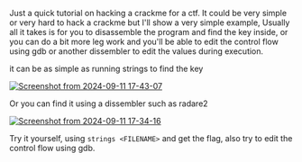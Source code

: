 Just a quick tutorial on hacking a crackme for a ctf. It could be very simple or very hard to hack a crackme but I'll show a very simple example, Usually all it takes is for you to disassemble the program and find the key inside, or you can do a bit more leg work and you'll be able to edit the control flow using gdb or another dissembler to edit the values during execution.

it can be as simple as running strings to find the key

[![Screenshot from 2024-09-11 17-43-07](https://private-user-images.githubusercontent.com/173739127/366648876-d4a214a6-6d35-4739-8e46-4f064f543420.png?jwt=eyJhbGciOiJIUzI1NiIsInR5cCI6IkpXVCJ9.eyJpc3MiOiJnaXRodWIuY29tIiwiYXVkIjoicmF3LmdpdGh1YnVzZXJjb250ZW50LmNvbSIsImtleSI6ImtleTUiLCJleHAiOjE3MjYwOTMzNDQsIm5iZiI6MTcyNjA5MzA0NCwicGF0aCI6Ii8xNzM3MzkxMjcvMzY2NjQ4ODc2LWQ0YTIxNGE2LTZkMzUtNDczOS04ZTQ2LTRmMDY0ZjU0MzQyMC5wbmc_WC1BbXotQWxnb3JpdGhtPUFXUzQtSE1BQy1TSEEyNTYmWC1BbXotQ3JlZGVudGlhbD1BS0lBVkNPRFlMU0E1M1BRSzRaQSUyRjIwMjQwOTExJTJGdXMtZWFzdC0xJTJGczMlMkZhd3M0X3JlcXVlc3QmWC1BbXotRGF0ZT0yMDI0MDkxMVQyMjE3MjRaJlgtQW16LUV4cGlyZXM9MzAwJlgtQW16LVNpZ25hdHVyZT00NDg3ZjY3ODNmN2QwN2NkMDU0MTI1ZmIzOWEyZjMxZTE0MTc1NTAwYzIwOWY0MjljOWNlYjVkNDI2ZDMzYTU1JlgtQW16LVNpZ25lZEhlYWRlcnM9aG9zdCZhY3Rvcl9pZD0wJmtleV9pZD0wJnJlcG9faWQ9MCJ9.L7ZjoKKSvjlMepxX5N_8SL9V_V7gY4CB2354zQ4o07I)](https://private-user-images.githubusercontent.com/173739127/366648876-d4a214a6-6d35-4739-8e46-4f064f543420.png?jwt=eyJhbGciOiJIUzI1NiIsInR5cCI6IkpXVCJ9.eyJpc3MiOiJnaXRodWIuY29tIiwiYXVkIjoicmF3LmdpdGh1YnVzZXJjb250ZW50LmNvbSIsImtleSI6ImtleTUiLCJleHAiOjE3MjYwOTMzNDQsIm5iZiI6MTcyNjA5MzA0NCwicGF0aCI6Ii8xNzM3MzkxMjcvMzY2NjQ4ODc2LWQ0YTIxNGE2LTZkMzUtNDczOS04ZTQ2LTRmMDY0ZjU0MzQyMC5wbmc_WC1BbXotQWxnb3JpdGhtPUFXUzQtSE1BQy1TSEEyNTYmWC1BbXotQ3JlZGVudGlhbD1BS0lBVkNPRFlMU0E1M1BRSzRaQSUyRjIwMjQwOTExJTJGdXMtZWFzdC0xJTJGczMlMkZhd3M0X3JlcXVlc3QmWC1BbXotRGF0ZT0yMDI0MDkxMVQyMjE3MjRaJlgtQW16LUV4cGlyZXM9MzAwJlgtQW16LVNpZ25hdHVyZT00NDg3ZjY3ODNmN2QwN2NkMDU0MTI1ZmIzOWEyZjMxZTE0MTc1NTAwYzIwOWY0MjljOWNlYjVkNDI2ZDMzYTU1JlgtQW16LVNpZ25lZEhlYWRlcnM9aG9zdCZhY3Rvcl9pZD0wJmtleV9pZD0wJnJlcG9faWQ9MCJ9.L7ZjoKKSvjlMepxX5N_8SL9V_V7gY4CB2354zQ4o07I)

Or you can find it using a dissembler such as radare2

[![Screenshot from 2024-09-11 17-34-16](https://private-user-images.githubusercontent.com/173739127/366648733-a004dfe6-7a37-4e1a-86be-e15f501b7978.png?jwt=eyJhbGciOiJIUzI1NiIsInR5cCI6IkpXVCJ9.eyJpc3MiOiJnaXRodWIuY29tIiwiYXVkIjoicmF3LmdpdGh1YnVzZXJjb250ZW50LmNvbSIsImtleSI6ImtleTUiLCJleHAiOjE3MjYwOTMzNDQsIm5iZiI6MTcyNjA5MzA0NCwicGF0aCI6Ii8xNzM3MzkxMjcvMzY2NjQ4NzMzLWEwMDRkZmU2LTdhMzctNGUxYS04NmJlLWUxNWY1MDFiNzk3OC5wbmc_WC1BbXotQWxnb3JpdGhtPUFXUzQtSE1BQy1TSEEyNTYmWC1BbXotQ3JlZGVudGlhbD1BS0lBVkNPRFlMU0E1M1BRSzRaQSUyRjIwMjQwOTExJTJGdXMtZWFzdC0xJTJGczMlMkZhd3M0X3JlcXVlc3QmWC1BbXotRGF0ZT0yMDI0MDkxMVQyMjE3MjRaJlgtQW16LUV4cGlyZXM9MzAwJlgtQW16LVNpZ25hdHVyZT00MTgyMzIyYzk3ZDI2YzQwMTE5ODFkZWNmNzlhMDNjNWE1ZDIyN2Q4OTZlZmYzNDYwYzAxZDcxNzczY2RlYWM5JlgtQW16LVNpZ25lZEhlYWRlcnM9aG9zdCZhY3Rvcl9pZD0wJmtleV9pZD0wJnJlcG9faWQ9MCJ9.wfZ1qte6_k4CXYjE45OFw2pxkVkzsyz63d3y54EekLs)](https://private-user-images.githubusercontent.com/173739127/366648733-a004dfe6-7a37-4e1a-86be-e15f501b7978.png?jwt=eyJhbGciOiJIUzI1NiIsInR5cCI6IkpXVCJ9.eyJpc3MiOiJnaXRodWIuY29tIiwiYXVkIjoicmF3LmdpdGh1YnVzZXJjb250ZW50LmNvbSIsImtleSI6ImtleTUiLCJleHAiOjE3MjYwOTMzNDQsIm5iZiI6MTcyNjA5MzA0NCwicGF0aCI6Ii8xNzM3MzkxMjcvMzY2NjQ4NzMzLWEwMDRkZmU2LTdhMzctNGUxYS04NmJlLWUxNWY1MDFiNzk3OC5wbmc_WC1BbXotQWxnb3JpdGhtPUFXUzQtSE1BQy1TSEEyNTYmWC1BbXotQ3JlZGVudGlhbD1BS0lBVkNPRFlMU0E1M1BRSzRaQSUyRjIwMjQwOTExJTJGdXMtZWFzdC0xJTJGczMlMkZhd3M0X3JlcXVlc3QmWC1BbXotRGF0ZT0yMDI0MDkxMVQyMjE3MjRaJlgtQW16LUV4cGlyZXM9MzAwJlgtQW16LVNpZ25hdHVyZT00MTgyMzIyYzk3ZDI2YzQwMTE5ODFkZWNmNzlhMDNjNWE1ZDIyN2Q4OTZlZmYzNDYwYzAxZDcxNzczY2RlYWM5JlgtQW16LVNpZ25lZEhlYWRlcnM9aG9zdCZhY3Rvcl9pZD0wJmtleV9pZD0wJnJlcG9faWQ9MCJ9.wfZ1qte6_k4CXYjE45OFw2pxkVkzsyz63d3y54EekLs)

Try it yourself, using `strings <FILENAME>` and get the flag, also try to edit the control flow using gdb.